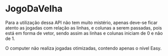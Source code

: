 JogoDaVelha
===========

Para a utilização dessa API não tem muito mistério,
apenas deve-se ficar atento as jogadas com relação as linhas,
e colunas a serem passadas, pois está em forma de vetor, 
sendo assim as linhas e colunas iniciam de 0 e não de 1.

O computer não realiza jogadas otimizadas, contendo apenas o nível Easy.
